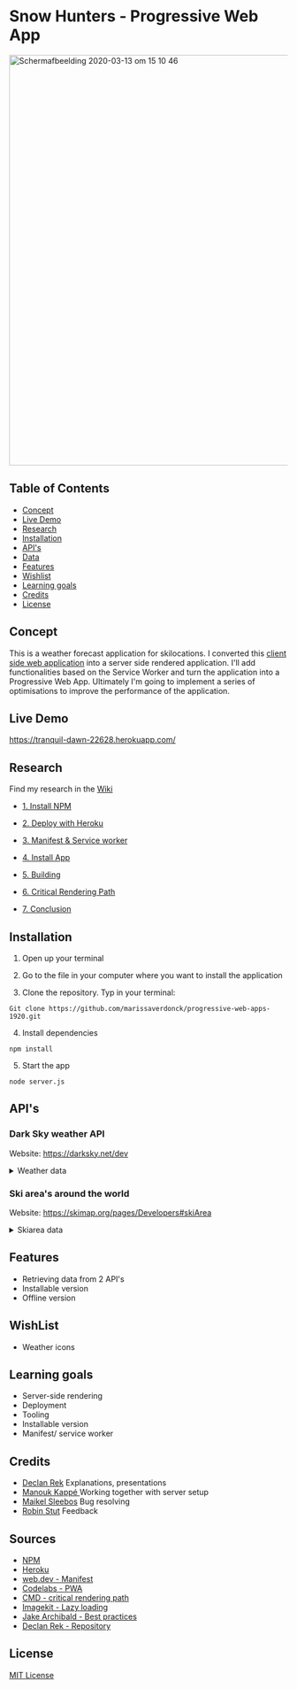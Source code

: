 # Snow Hunters - Progressive Web App

<img width="742" alt="Schermafbeelding 2020-03-13 om 15 10 46" src="https://user-images.githubusercontent.com/43657951/76628366-e30dd880-653c-11ea-9fe7-101b5df99a66.png">

## Table of Contents
* [Concept](#Concept)
* [Live Demo](#Live-Demo)
* [Research](#Research)
* [Installation](#Installation)
* [API's](#API's)
* [Data](#Data)
* [Features](#Features)
* [Wishlist](#Wishlist)
* [Learning goals](#Learning-goals)
* [Credits](#Credits)
* [License](#License)

## Concept
This is a weather forecast application for skilocations. I converted this [client side web application](https://github.com/marissaverdonck/web-app-from-scratch-1920) into a server side rendered application. I'll add functionalities based on the Service Worker and turn the application into a Progressive Web App. Ultimately I'm going to implement a series of optimisations to improve the performance of the application.  


## Live Demo
https://tranquil-dawn-22628.herokuapp.com/

## Research
Find my research in the [Wiki](https://github.com/marissaverdonck/progressive-web-apps-1920/wiki)

* [1. Install NPM](https://github.com/marissaverdonck/progressive-web-apps-1920/wiki/Install-npm-and-dependencies)
 
* [2. Deploy with Heroku](https://github.com/marissaverdonck/progressive-web-apps-1920/wiki/Deploying-with-Heroku)

* [3. Manifest & Service worker](https://github.com/marissaverdonck/progressive-web-apps-1920/wiki/Manifest-&-Service-worker)

* [4. Install App](https://github.com/marissaverdonck/progressive-web-apps-1920/wiki/Install-app)

* [5. Building](https://github.com/marissaverdonck/progressive-web-apps-1920/wiki/Building)

* [6. Critical Rendering Path](https://github.com/marissaverdonck/progressive-web-apps-1920/wiki/Critical-Rendering-Path)

* [7. Conclusion](https://github.com/marissaverdonck/progressive-web-apps-1920/wiki/Conclusion)

## Installation
1. Open up your terminal

2. Go to the file in your computer where you want to install the application

3. Clone the repository. Typ in your terminal:
```
Git clone https://github.com/marissaverdonck/progressive-web-apps-1920.git
```
4. Install dependencies

```
npm install
```

5. Start the app
```
node server.js
```


## API's 
### Dark Sky weather API
Website: https://darksky.net/dev


<details>
    <summary>Weather data</summary>

```
latitude: 52.30798332035149
longitude: 5.237298870086647
timezone: "Europe/Amsterdam"
currently:
time: 1582864905
summary: "Clear"
icon: "clear-night"
precipIntensity: 0.005
precipProbability: 0.02
precipType: "rain"
temperature: 2.94
apparentTemperature: -0.85
dewPoint: 2.56
humidity: 0.97
pressure: 1014
windSpeed: 4.29
windGust: 8.39
windBearing: 165
cloudCover: 0.09
uvIndex: 0
visibility: 16.093
ozone: 396.6
__proto__: Object
hourly:
summary: "Light rain starting this evening."
icon: "rain"
data: Array(49)
0:
time: 1582862400
summary: "Clear"
icon: "clear-night"
precipIntensity: 0.0124
precipProbability: 0.08
precipType: "rain"
temperature: 3.37
apparentTemperature: -0.47
dewPoint: 2.99
humidity: 0.97
pressure: 1013.6
windSpeed: 4.56
windGust: 9.29
windBearing: 350
cloudCover: 0.03
uvIndex: 0
visibility: 16.093
ozone: 399.3
```

</details>

### Ski area's around the world
Website: https://skimap.org/pages/Developers#skiArea

<details>
    <summary>Skiarea data</summary>

 ```
    "skiAreas": {
    "skiArea": [{
        "name": {
          "__cdata": " Smokey Mountain Ski Club "
        },
        "officialWebsite": {
          "__cdata": " http://www.skismokey.ca/ "
        },
        "georeferencing": {
          "_lat": "52.977947",
          "_lng": "-66.92094"
        },
        "regions": {
          "region": {
            "_id": "335",
            "__cdata": " Newfoundland and Labrador "
          }
        },
        "_id": "1"
      },
 ```
</details>

## Features
* Retrieving data from 2 API's
* Installable version
* Offline version

## WishList
* Weather icons

## Learning goals
* Server-side rendering
* Deployment
* Tooling
* Installable version
* Manifest/ service worker

## Credits
* [Declan Rek](https://github.com/decrek) Explanations, presentations
* [Manouk Kappé ](https://github.com/ManoukK) Working together with server setup
* [Maikel Sleebos](https://github.com/Senpaizuri) Bug resolving
* [Robin Stut](https://github.com/RobinStut) Feedback

## Sources
* [NPM](https://www.npmjs.com/)
* [Heroku](https://devcenter.heroku.com/)
* [web.dev - Manifest](https://web.dev/add-manifest/)
* [Codelabs - PWA](https://codelabs.developers.google.com/codelabs/pwa-offline-quickstart/index.html?index=..%2F..dev-pwa-training#2)
* [CMD - critical rendering path](https://github.com/cmda-minor-web/progressive-web-apps-1920/blob/master/course/cmd-2020-critical-rendering-path.pdf)
* [Imagekit - Lazy loading](https://imagekit.io/blog/lazy-loading-images-complete-guide/)
* [Jake Archibald - Best practices](https://jakearchibald.com/2016/caching-best-practices/)
* [Declan Rek - Repository](https://github.com/decrek/progressive-web-apps-1920)

## License
[MIT License](https://github.com/marissaverdonck/progressive-web-apps-1920/blob/master/license)
